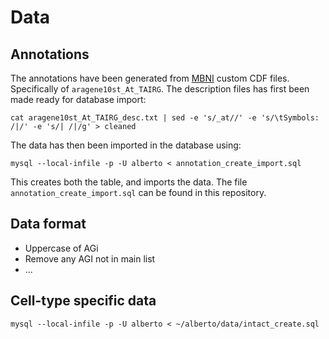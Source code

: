 Data
====

Annotations
-----------

The annotations have been generated from [MBNI](http://brainarray.mbni.med.umich.edu/Brainarray/Database/CustomCDF/18.0.0/tairg.asp) 
custom CDF files. Specifically of `aragene10st_At_TAIRG`. The description files has first been made ready for database import:

```
cat aragene10st_At_TAIRG_desc.txt | sed -e 's/_at//' -e 's/\tSymbols: /|/' -e 's/| /|/g' > cleaned
```

The data has then been imported in the database using:

```
mysql --local-infile -p -U alberto < annotation_create_import.sql
```

This creates both the table, and imports the data. The file `annotation_create_import.sql` can be found in this repository.

Data format
-----------

- Uppercase of AGi
- Remove any AGI not in main list
- ...

Cell-type specific data
-----------------------

```
mysql --local-infile -p -U alberto < ~/alberto/data/intact_create.sql
```
